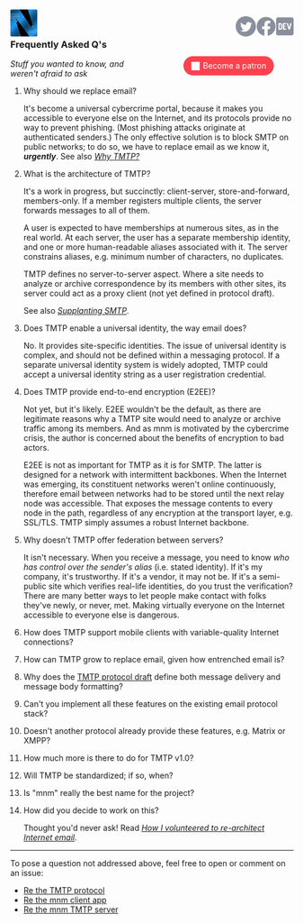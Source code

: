 <a href="/"><img align="left" style="margin-top:-12px" src="logo-48-bleed-bright.png"></a>
<a href="https://dev.to/mnmnotmail"      ><img height="36" align="right" src="icon-dev-gray.svg"></a>
<a href="https://facebook.com/mnmnotmail"><img height="36" align="right" src="icon-fb-gray-58.png"></a>
<a href="https://twitter.com/mnmnotmail" ><img height="36" align="right" src="icon-tw-gray.svg"></a> &nbsp;

<div style="margin:3.1em 2px 1.5em 22px; width:300px; max-width:45%; float:right; clear:both; text-align:center;">
   <a href="https://www.patreon.com/networkimprov" title="Support mnm on Patreon"
      style="border-radius:9999px; padding:0.6em 1em; background-color:#ff424d; color:#fff; text-decoration:none; white-space:nowrap;"
      ><img src="icon-pat-white-1080.png" height="16" style="margin-right:0.4em; vertical-align:-0.2em; height:1.1em">Become a patron</a>
</div>

### Frequently Asked Q's

_Stuff you wanted to know, and weren't afraid to ask_

1. Why should we replace email?

   It's become a universal cybercrime portal, 
   because it makes you accessible to everyone else on the Internet, 
   and its protocols provide no way to prevent phishing.
   (Most phishing attacks originate at authenticated senders.)
   The only effective solution is to block SMTP on public networks;
   to do so, we have to replace email as we know it, ___urgently___.
   See also [_Why TMTP?_](rationale.html)

1. What is the architecture of TMTP?

   It's a work in progress, but succinctly: client-server, store-and-forward, members-only.
   If a member registers multiple clients, the server forwards messages to all of them.

   A user is expected to have memberships at numerous sites, as in the real world.
   At each server, the user has a separate membership identity, and one or more human-readable aliases associated with it.
   The server constrains aliases, e.g. minimum number of characters, no duplicates.

   TMTP defines no server-to-server aspect.
   Where a site needs to analyze or archive correspondence by its members with other sites,
   its server could act as a proxy client (not yet defined in protocol draft).

   See also [_Supplanting SMTP_](rational.html#supplanting-smtp).

1. Does TMTP enable a universal identity, the way email does?

   No. It provides site-specific identities.
   The issue of universal identity is complex, and should not be defined within a messaging protocol.
   If a separate universal identity system is widely adopted, 
   TMTP could accept a universal identity string as a user registration credential.

1. Does TMTP provide end-to-end encryption (E2EE)?

   Not yet, but it's likely. 
   E2EE wouldn't be the default, as there are legitimate reasons 
   why a TMTP site would need to analyze or archive traffic among its members.
   And as mnm is motivated by the cybercrime crisis, 
   the author is concerned about the benefits of encryption to bad actors.

   E2EE is not as important for TMTP as it is for SMTP.
   The latter is designed for a network with intermittent backbones.
   When the Internet was emerging, its constituent networks weren't online continuously, 
   therefore email between networks had to be stored until the next relay node was accessible.
   That exposes the message contents to every node in the path, 
   regardless of any encryption at the transport layer, e.g. SSL/TLS.
   TMTP simply assumes a robust Internet backbone.

1. Why doesn't TMTP offer federation between servers?

   It isn't necessary. 
   When you receive a message, you need to know _who has control over the sender's alias_ (i.e. stated identity).
   If it's my company, it's trustworthy. If it's a vendor, it may not be.
   If it's a semi-public site which verifies real-life identities, do you trust the verification?
   There are many better ways to let people make contact with folks they've newly, or never, met.
   Making virtually everyone on the Internet accessible to everyone else is dangerous.

1. How does TMTP support mobile clients with variable-quality Internet connections?

1. How can TMTP grow to replace email, given how entrenched email is?

1. Why does the [TMTP protocol draft](https://github.com/networkimprov/mnm/blob/master/Protocol.md) 
define both message delivery and message body formatting?

1. Can't you implement all these features on the existing email protocol stack?

1. Doesn't another protocol already provide these features, e.g. Matrix or XMPP?

1. How much more is there to do for TMTP v1.0?

1. Will TMTP be standardized; if so, when?

1. Is "mnm" really the best name for the project?

1. How did you decide to work on this?

   Thought you'd never ask! Read [_How I volunteered to re-architect Internet email_](volunteered.html).

---
To pose a question not addressed above, feel free to open or comment on an issue:

- [Re the TMTP protocol](https://github.com/networkimprov/mnm/issues)
- [Re the mnm client app](https://github.com/networkimprov/mnm-hammer/issues)
- [Re the mnm TMTP server](https://github.com/networkimprov/mnm/issues)
